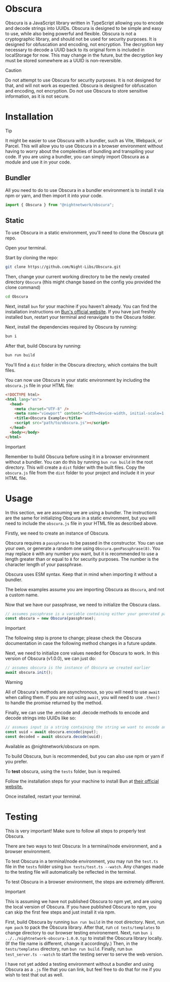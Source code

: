 # Obscura

Obscura is a JavaScript library written in TypeScript allowing you to encode and decode strings into UUIDs. Obscura is designed to be simple and easy to use, while also being powerful and flexible.
Obscura is not a cryptographic library, and should not be used for security purposes. It is designed for obfuscation and encoding, not encryption. The decryption key necessary to decode a UUID back to its original form is included in localStorage for now. This may change in the future, but the decryption key must be stored somewhere as a UUID is non-reversible.

> [!CAUTION]
> Do not attempt to use Obscura for security purposes. It is not designed for that, and will not work as expected. Obscura is designed for obfuscation and encoding, not encryption. Do not use Obscura to store sensitive information, as it is not secure.

# Installation

> [!TIP]
> It might be easier to use Obscura with a bundler, such as Vite, Webpack, or Parcel. This will allow you to use Obscura in a browser environment without having to worry about the complexities of bundling and transpiling your code. If you are using a bundler, you can simply import Obscura as a module and use it in your code.

## Bundler

All you need to do to use Obscura in a bundler environment is to install it via npm or yarn, and then import it into your code.

```javascript
import { Obscura } from "@nightnetwork/obscura";
```

## Static

To use Obscura in a static environment, you'll need to clone the Obscura git repo.

Open your terminal.

Start by cloning the repo:

```bash
git clone https://github.com/Night-Libs/Obscura.git
```

Then, change your current working directory to be the newly created directory `Obscura` (this might change based on the config you provided the clone command)

```bash
cd Obscura
```

Next, install `bun` for your machine if you haven't already. You can find the installation instructions on [Bun's official website](https://bun.sh).
If you have just freshly installed bun, restart your terminal and renavigate to the Obscura folder.

Next, install the dependencies required by Obscura by running:

```bash
bun i
```

After that, build Obscura by running:

```bash
bun run build
```

You'll find a `dist` folder in the Obscura directory, which contains the built files.

You can now use Obscura in your static environment by including the `obscura.js` file in your HTML file:

```html
<!DOCTYPE html>
<html lang="en">
  <head>
    <meta charset="UTF-8" />
    <meta name="viewport" content="width=device-width, initial-scale=1.0" />
    <title>Obscura Example</title>
    <script src="path/to/obscura.js"></script>
  </head>
  <body></body>
</html>
```

> [!IMPORTANT]  
> Remember to build Obscura before using it in a browser environment without a bundler. You can do this by running `bun run build` in the root directory. This will create a `dist` folder with the built files. Copy the `obscura.js` file from the `dist` folder to your project and include it in your HTML file.

# Usage

In this section, we are assuming we are using a bundler. The instructions are the same for initializing Obscura in a static environment, but you will need to include the `obscura.js` file in your HTML file as described above.

Firstly, we need to create an instance of Obscura.

Obscura requires a `passphrase` to be passed in the constructor.
You can use your own, or generate a random one using `Obscura.genPassphrase(8)`. You may replace `8` with any number you want, but it is recommended to use a length greater than or equal to `8` for security purposes. The number is the character length of your passphrase.

Obscura uses ESM syntax. Keep that in mind when importing it without a bundler.

The below examples assume you are importing Obscura as `Obscura`, and not a custom name.

Now that we have our passphrase, we need to initialize the Obscura class.

```javascript
// assumes passphrase is a variable containing either your generated passphrase or your custom one
const obscura = new Obscura(passphrase);
```

> [!IMPORTANT]
> The following step is prone to change; please check the Obscura documentation in case the following method changes in a future update.

Next, we need to initialize core values needed for Obscura to work. In this version of Obscura (v1.0.0), we can just do:

```javascript
// assumes obscura is the instance of Obscura we created earlier
await obscura.init();
```

> [!WARNING]
> All of Obscura's methods are asynchronous, so you will need to use `await` when calling them. If you are not using `await`, you will need to use `.then()` to handle the promise returned by the method.

Finally, we can use the .encode and .decode methods to encode and decode strings into UUIDs like so:

```javascript
// assmues input is a string containing the string we want to encode and uuid is the string containing the uuid we want to decode.
const uuid = await obscura.encode(input);
const decoded = await obscura.decode(uuid);
```

Available as @nightnetwork/obscura on npm.

To build Obscura, bun is recommended, but you can also use npm or yarn if you prefer.

To **test** obscura, using the `tests` folder, bun is required.

Follow the installation steps for your machine to install Bun at [their official website.](https://bun.sh)

Once installed, restart your terminal.

# Testing

This is very important!
Make sure to follow all steps to properly test Obscura.

There are two ways to test Obscura:
In a terminal/node environment, and a browser environment.

To test Obscura in a terminal/node environment, you may run the `test.ts` file in the `tests` folder using `bun tests/test.ts --watch`. Any changes made to the testing file will automatically be reflected in the terminal.

To test Obscura in a browser environment, the steps are extremely different.

> [!IMPORTANT]
> This is assuming we have not published Obscura to npm yet, and are using the local version of Obscura. If you have published Obscura to npm, you can skip the first few steps and just install it via npm.

First, build Obscura by running `bun run build` in the root directory.
Next, run `npm pack` to pack the Obscura library.
After that, run `cd tests/templates` to change directory to our browser testing environement.
Next, run `bun i ../../nightnetwork-obscura-1.0.0.tgz` to install the Obscura library locally. (If the file name is different, change it accordingly.)
Then, in the `tests/templates` directory, run `bun run build`.
Finally, run `bun test_server.ts --watch` to start the testing server to serve the web version.

I have not yet added a testing environment without a bundler and using Obscura as a `.js` file that you can link, but feel free to do that for me if you wish to test that out as well.
